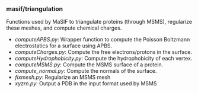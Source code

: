### masif/triangulation
Functions used by MaSIF to triangulate proteins (through MSMS), regularize these meshes, and compute chemical charges.

+ *computeAPBS.py*: Wrapper function to compute the Poisson Boltzmann electrostatics for a surface using APBS.
+ *computeCharges.py*: Compute the free electrons/protons in the surface.
+ *computeHydrophobicity.py*: Compute the hydrophobicity of each vertex.
+ *computeMSMS.py*: Compute the MSMS surface of a protein.
+ *compute_normal.py*: Compute the normals of the surface.
+ *fixmesh.py*: Regularize an MSMS mesh
+ *xyzrn.py*: Output a PDB in the input format used by MSMS
